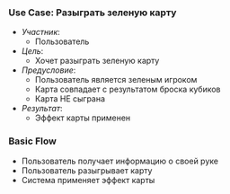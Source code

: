 ### Use Case: Разыграть зеленую карту
* *Участник*:
  - Пользователь
* *Цель*:
  - Хочет разыграть зеленую карту
* *Предусловие*:
  - Пользователь является зеленым игроком
  - Карта совпадает с результатом броска кубиков
  - Карта НЕ сыграна
* *Результат*:
  - Эффект карты применен

### Basic Flow
* Пользователь получает информацию о своей руке
* Пользователь разыгрывает карту
* Система применяет эффект карты